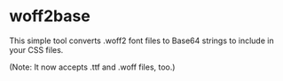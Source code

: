 # woff2base
This simple tool converts .woff2 font files to Base64 strings to include in your CSS files.

(Note: It now accepts .ttf and .woff files, too.)
